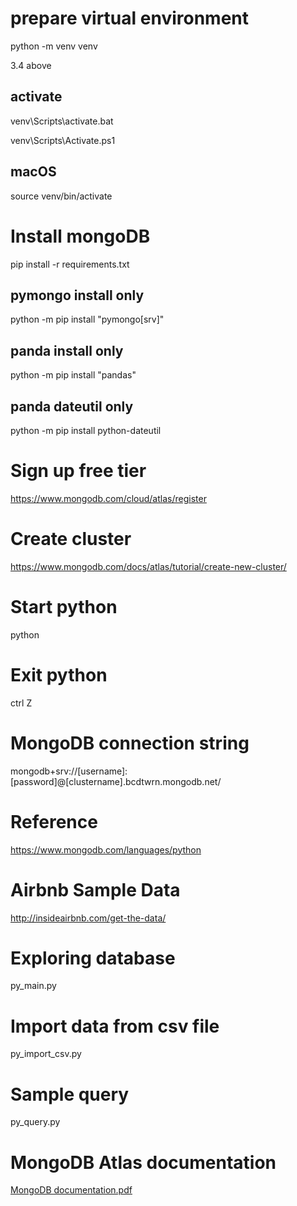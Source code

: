 # prepare virtual environment

python -m venv venv

3.4 above

## activate
venv\Scripts\activate.bat

venv\Scripts\Activate.ps1

## macOS
source venv/bin/activate

# Install mongoDB
pip install -r requirements.txt

## pymongo install only
python -m pip install "pymongo[srv]"
## panda install only
python -m pip install "pandas" 
## panda dateutil only
python -m pip install python-dateutil

# Sign up free tier
https://www.mongodb.com/cloud/atlas/register

# Create cluster
https://www.mongodb.com/docs/atlas/tutorial/create-new-cluster/

# Start python
python

# Exit python
ctrl Z

# MongoDB connection string

mongodb+srv://[username]:[password]@[clustername].bcdtwrn.mongodb.net/

# Reference

https://www.mongodb.com/languages/python

# Airbnb Sample Data

http://insideairbnb.com/get-the-data/


# Exploring database

py_main.py

# Import data from csv file

py_import_csv.py

# Sample query

py_query.py

# MongoDB Atlas documentation

[MongoDB documentation.pdf](https://github.com/HalifaxDing/MongoDB/blob/main/MongoDB%20documentation.pdf)
